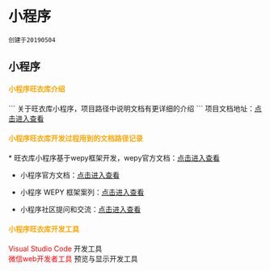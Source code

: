 # 小程序

	创建于20190504

## 小程序

<h4 style="color:#FFA500">小程序旺衣库介绍</h4>
```
	关于旺衣库小程序，项目路径中说明文档有更详细的介绍
```
项目文档地址：<a href="https://svn.wonbao.net/!/#2018/view/head/wyiku/period-01/程序源码/mall" target="_blank">点击进入查看</a>


<h4 style="color:#FFA500">小程序旺衣库开发过程用到的文档路径记录</h4>
* 旺衣库小程序基于wepy框架开发，wepy官方文档：<a href="https://tencent.github.io/wepy/document.html#/?id=微信小程序组件化开发框架wepy官方文档" target="_blank">点击进入查看</a>

* 小程序官方文档：<a href="https://developers.weixin.qq.com/miniprogram/dev/" target="_blank">点击进入查看</a>

* 小程序 WEPY 框架案列：<a href="http://www.cnblogs.com/wangbin/p/9302240.html" target="_blank">点击进入查看</a>

* 小程序社区提问和交流：<a href="https://developers.weixin.qq.com/community" target="_blank">点击进入查看</a>


<h4 style="color:#FFA500">小程序旺衣库开发工具</h4>
<font style="color:red">Visual Studio Code</font> 	开发工具
<br/>
<font style="color:red">微信web开发者工具</font>	预览与显示开发工具